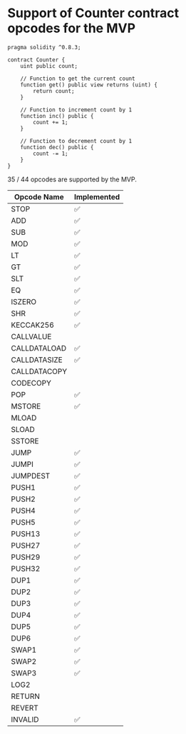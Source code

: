 # Support of Counter contract opcodes for the MVP

```solidity
pragma solidity ^0.8.3;

contract Counter {
    uint public count;

    // Function to get the current count
    function get() public view returns (uint) {
        return count;
    }

    // Function to increment count by 1
    function inc() public {
        count += 1;
    }

    // Function to decrement count by 1
    function dec() public {
        count -= 1;
    }
}
```

35 / 44 opcodes are supported by the MVP.

| Opcode Name  | Implemented |
| ------------ | ----------- |
| STOP         | ✅          |
| ADD          | ✅          |
| SUB          | ✅          |
| MOD          | ✅          |
| LT           | ✅          |
| GT           | ✅          |
| SLT          | ✅          |
| EQ           | ✅          |
| ISZERO       | ✅          |
| SHR          | ✅          |
| KECCAK256    | ✅          |
| CALLVALUE    |             |
| CALLDATALOAD | ✅          |
| CALLDATASIZE | ✅          |
| CALLDATACOPY |             |
| CODECOPY     |             |
| POP          | ✅          |
| MSTORE       | ✅          |
| MLOAD        |             |
| SLOAD        |             |
| SSTORE       |             |
| JUMP         | ✅          |
| JUMPI        | ✅          |
| JUMPDEST     | ✅          |
| PUSH1        | ✅          |
| PUSH2        | ✅          |
| PUSH4        | ✅          |
| PUSH5        | ✅          |
| PUSH13       | ✅          |
| PUSH27       | ✅          |
| PUSH29       | ✅          |
| PUSH32       | ✅          |
| DUP1         | ✅          |
| DUP2         | ✅          |
| DUP3         | ✅          |
| DUP4         | ✅          |
| DUP5         | ✅          |
| DUP6         | ✅          |
| SWAP1        | ✅          |
| SWAP2        | ✅          |
| SWAP3        | ✅          |
| LOG2         |             |
| RETURN       |             |
| REVERT       |             |
| INVALID      | ✅          |
